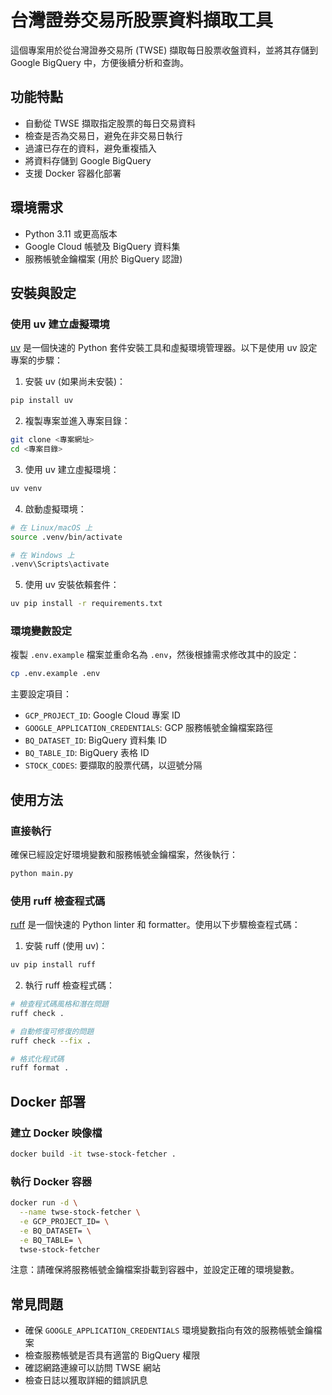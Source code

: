 # 台灣證券交易所股票資料擷取工具

這個專案用於從台灣證券交易所 (TWSE) 擷取每日股票收盤資料，並將其存儲到 Google BigQuery 中，方便後續分析和查詢。

## 功能特點

- 自動從 TWSE 擷取指定股票的每日交易資料
- 檢查是否為交易日，避免在非交易日執行
- 過濾已存在的資料，避免重複插入
- 將資料存儲到 Google BigQuery
- 支援 Docker 容器化部署

## 環境需求

- Python 3.11 或更高版本
- Google Cloud 帳號及 BigQuery 資料集
- 服務帳號金鑰檔案 (用於 BigQuery 認證)

## 安裝與設定

### 使用 uv 建立虛擬環境

[uv](https://github.com/astral-sh/uv) 是一個快速的 Python 套件安裝工具和虛擬環境管理器。以下是使用 uv 設定專案的步驟：

1. 安裝 uv (如果尚未安裝)：

```bash
pip install uv
```

2. 複製專案並進入專案目錄：

```bash
git clone <專案網址>
cd <專案目錄>
```

3. 使用 uv 建立虛擬環境：

```bash
uv venv
```

4. 啟動虛擬環境：

```bash
# 在 Linux/macOS 上
source .venv/bin/activate

# 在 Windows 上
.venv\Scripts\activate
```

5. 使用 uv 安裝依賴套件：

```bash
uv pip install -r requirements.txt
```

### 環境變數設定

複製 `.env.example` 檔案並重命名為 `.env`，然後根據需求修改其中的設定：

```bash
cp .env.example .env
```

主要設定項目：

- `GCP_PROJECT_ID`: Google Cloud 專案 ID
- `GOOGLE_APPLICATION_CREDENTIALS`: GCP 服務帳號金鑰檔案路徑
- `BQ_DATASET_ID`: BigQuery 資料集 ID
- `BQ_TABLE_ID`: BigQuery 表格 ID
- `STOCK_CODES`: 要擷取的股票代碼，以逗號分隔

## 使用方法

### 直接執行

確保已經設定好環境變數和服務帳號金鑰檔案，然後執行：

```bash
python main.py
```

### 使用 ruff 檢查程式碼

[ruff](https://github.com/astral-sh/ruff) 是一個快速的 Python linter 和 formatter。使用以下步驟檢查程式碼：

1. 安裝 ruff (使用 uv)：

```bash
uv pip install ruff
```

2. 執行 ruff 檢查程式碼：

```bash
# 檢查程式碼風格和潛在問題
ruff check .

# 自動修復可修復的問題
ruff check --fix .

# 格式化程式碼
ruff format .
```

## Docker 部署

### 建立 Docker 映像檔

```bash
docker build -it twse-stock-fetcher .
```

### 執行 Docker 容器

```bash
docker run -d \
  --name twse-stock-fetcher \
  -e GCP_PROJECT_ID= \
  -e BQ_DATASET= \
  -e BQ_TABLE= \
  twse-stock-fetcher
```

注意：請確保將服務帳號金鑰檔案掛載到容器中，並設定正確的環境變數。


## 常見問題

- 確保 `GOOGLE_APPLICATION_CREDENTIALS` 環境變數指向有效的服務帳號金鑰檔案
- 檢查服務帳號是否具有適當的 BigQuery 權限
- 確認網路連線可以訪問 TWSE 網站
- 檢查日誌以獲取詳細的錯誤訊息
